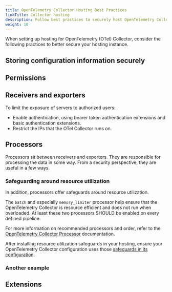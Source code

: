 ```yaml
---
title: OpenTelemetry Collector Hosting Best Practices
linkTitle: Collector hosting
description: Follow best practices to securely host OpenTelemetry Collector.
weight: 10
---
```


When setting up hosting for OpenTelemetry (OTel) Collector, consider the
following practices to better secure your hosting instance.

## Storing configuration information securely

<!--- TODO: SHOULD ensure sensitive configuration information is stored securely. How? -->

## Permissions

<!--- TODO: SHOULD not run the OpenTelemetry Collector as root/admin user. Why? (Give the reader motivation.) How do you do that?
- NOTE: MAY require privileged access for some components -->

## Receivers and exporters

To limit the exposure of servers to authorized users:

- Enable authentication, using bearer token authentication extensions and basic
  authentication extensions.
- Restrict the IPs that the OTel Collector runs on.

## Processors

Processors sit between receivers and exporters. They are responsible for
processing the data in some way. From a security perspective, they are useful in
a few ways.

### Safeguarding around resource utilization

In addition, processors offer safeguards around resource utilization.

<!-- start same page content in otel-collector-configuration-best-practices -->

The `batch` and especially `memory_limiter` processor help ensure that the
OpenTelemetry Collector is resource efficient and does not run when overloaded.
At least these two processors SHOULD be enabled on every defined pipeline.

For more information on recommended processors and order, refer to the
[OpenTelemetry Collector Processor](https://github.com/open-telemetry/opentelemetry-collector/tree/main/processor)
documentation.

<!-- /end same page content in otel-collector-configuration-best-practices -->

After installing resource utilization safeguards in your hosting, ensure your
OpenTelemetry Collector configuration uses those
[safeguards in its configuration](/security/otel-collector-configuration-best-practices/).

### Another example

<!--- TODO: INSERT ADDITIONAL EXAMPLES HERE. -->

## Extensions

<!--- TODO: Extensions SHOULD NOT expose sensitive health or telemetry data. How? What can you do? -->

